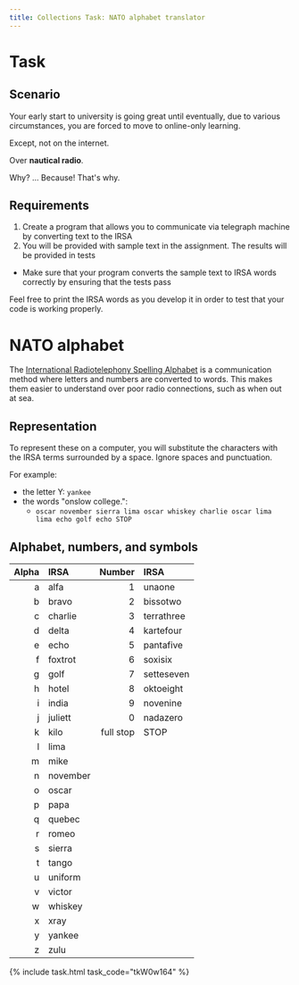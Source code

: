 ```yaml
---
title: Collections Task: NATO alphabet translator
---
```


# Task

## Scenario

Your early start to university is going great until eventually, due to various circumstances, you are forced to move to online-only learning.

Except, not on the internet.

Over **nautical radio**.

Why? … Because! That's why.

## Requirements

1. Create a program that allows you to communicate via telegraph machine by converting text to the IRSA
2. You will be provided with sample text in the assignment. The results will be provided in tests
  - Make sure that your program converts the sample text to IRSA words correctly by ensuring that the tests pass

Feel free to print the IRSA words as you develop it in order to test that your code is working properly.

# NATO alphabet

The [International Radiotelephony Spelling Alphabet](https://en.wikipedia.org/wiki/NATO_phonetic_alphabet) is a communication method where letters and numbers are converted to words. This makes them easier to understand over poor radio connections, such as when out at sea.

## Representation

To represent these on a computer, you will substitute the characters with the IRSA terms surrounded by a space. Ignore spaces and punctuation.

For example:

- the letter Y: ``yankee``
- the words "onslow college.":
  - ``oscar november sierra lima oscar whiskey charlie oscar lima lima echo golf echo STOP``

## Alphabet, numbers, and symbols

| Alpha | IRSA | Number | IRSA |
| --: | :-- | --: | :-- |
| a | alfa | 1 | unaone |
| b | bravo | 2 | bissotwo |
| c | charlie | 3 | terrathree |
| d | delta | 4 | kartefour |
| e | echo | 5 | pantafive |
| f | foxtrot | 6 | soxisix |
| g | golf | 7 | setteseven |
| h | hotel | 8 | oktoeight |
| i | india | 9 | novenine |
| j | juliett | 0 | nadazero |
| k | kilo | full stop | STOP |
| l | lima |
| m | mike |
| n | november |
| o | oscar |
| p | papa |
| q | quebec |
| r | romeo |
| s | sierra |
| t | tango |
| u | uniform |
| v | victor |
| w | whiskey |
| x | xray |
| y | yankee |
| z | zulu |

{% include task.html task_code="tkW0w164" %}
